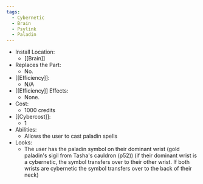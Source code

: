 ```yaml
---
tags:
  - Cybernetic
  - Brain
  - Psylink
  - Paladin
---
```

* Install Location:
	* [[Brain]]
* Replaces the Part:
	* No.
* [[Efficiency]]:
	* N/A
* [[Efficiency]] Effects:
	- None.
* Cost:
	* 1000 credits
* [[Cybercost]]:
	* 1
* Abilities:
	* Allows the user to cast paladin spells
* Looks:
	* The user has the paladin symbol on their dominant wrist (gold paladin's sigil from Tasha's cauldron (p52)) (if their dominant wrist is a cybernetic, the symbol transfers over to their other wrist. If both wrists are cybernetic the symbol transfers over to the back of their neck)
